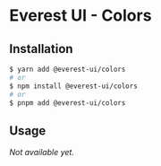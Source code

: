 # Everest UI - Colors

## Installation

```sh
$ yarn add @everest-ui/colors
# or
$ npm install @everest-ui/colors
# or
$ pnpm add @everest-ui/colors
```

## Usage

_Not available yet._
